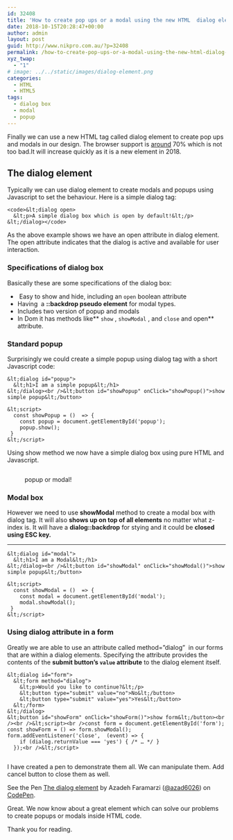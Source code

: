 ```yaml
---
id: 32408
title: 'How to create pop ups or a modal using the new HTML  dialog element'
date: 2018-10-15T20:28:47+00:00
author: admin
layout: post
guid: http://www.nikpro.com.au/?p=32408
permalink: /how-to-create-pop-ups-or-a-modal-using-the-new-html-dialog-element/
xyz_twap:
  - "1"
# image: ../../static/images/dialog-element.png
categories:
  - HTML
  - HTML5
tags:
  - dialog box
  - modal
  - popup
---
```

Finally we can use a new HTML tag called dialog element to create pop ups and modals in our design. The browser support is <a href="https://caniuse.com/#search=dialog" target="_blank" rel="noopener noreferrer">around</a> 70% which is not too bad.It will increase quickly as it is a new element in 2018.

## The dialog element

Typically we can use dialog element to create modals and popups using Javascript to set the behaviour. Here is a simple dialog tag:


```
<code>&lt;dialog open>
  &lt;p>A simple dialog box which is open by default!&lt;/p>
&lt;/dialog></code>
```


As the above example shows we have an open attribute in dialog element. The open attribute indicates that the dialog is active and available for user interaction.

### Specifications of dialog box

Basically these are some specifications of the dialog box:

  *  Easy to show and hide, including an `open` boolean attribute
  * Having  a **::backdrop pseudo element** for modal types.
  * Includes two version of popup and modals
  * In Dom it has methods like** `show` , `showModal` , and `close` and open** attribute.

### Standard popup

Surprisingly we could create a simple popup using dialog tag with a short Javascript code:


```
&lt;dialog id="popup">
  &lt;h1>I am a simple popup&lt;/h1>
&lt;/dialog><br />&lt;button id="showPopup" onClick="showPopup()">show simple popup&lt;/button>

&lt;script>
  const showPopup = ()  => { 
    const popup = document.getElementById('popup');
    popup.show();
 }
&lt;/script>
```


Using show method we now have a simple dialog box using pure HTML and Javascript.<figure class="wp-block-image">

<img src="http://www.nikpro.com.auicon-popup.png" alt="" class="wp-image-32410" srcset="http://testgatsby.localicon-popup.png 284w, http://testgatsby.localicon-popup-150x150.png 150w" sizes="(max-width: 284px) 100vw, 284px" /> <figcaption>popup or modal!</figcaption></figure> 

### Modal box

However we need to use **showModal** method to create a modal box with dialog tag. It will also **shows up on top of all elements** no matter what z-index is. It will have a **dialog::backdrop** for stying and it could be **closed using ESC key.**

****


```
&lt;dialog id="modal">
  &lt;h1>I am a Modal&lt;/h1>
&lt;/dialog><br />&lt;button id="showModal" onClick="showModal()">show simple popup&lt;/button>

&lt;script>
  const showModal = ()  => { 
    const modal = document.getElementById('modal');
    modal.showModal();
 }
&lt;/script>
```


### Using dialog attribute in a form

Greatly we are able to use an attribute called method=&#8221;dialog&#8221;  in our forms that are within a dialog elements. Specifying the attribute provides the contents of the **submit button&#8217;s `value` attribute** to the dialog element itself. 


```
&lt;dialog id="form">
  &lt;form method="dialog">
    &lt;p>Would you like to continue?&lt;/p>
    &lt;button type="submit" value="no">No&lt;/button>
    &lt;button type="submit" value="yes">Yes&lt;/button>
  &lt;/form>
&lt;/dialog>
&lt;button id="showForm" onClick="showForm()">show form&lt;/button><br /><br />&lt;script><br />const form = document.getElementById('form');
const showForm = () => form.showModal();
form.addEventListener('close',  (event) => {
    if (dialog.returnValue === 'yes') { /* … */ }
  });<br />&lt;/script>


```


I have created a pen to demonstrate them all. We can manipulate them. Add cancel button to close them as well.

<p data-height="350" data-theme-id="0" data-slug-hash="WaXrZa" data-default-tab="html,result" data-user="azad6026" data-pen-title="The dialog element" class="codepen">
  See the Pen <a href="https://codepen.io/azad6026/pen/WaXrZa/">The dialog element</a> by Azadeh Faramarzi (<a href="https://codepen.io/azad6026">@azad6026</a>) on <a href="https://codepen.io">CodePen</a>.
</p>

Great. We now know about a great element which can solve our problems to create popups or modals inside HTML code. 

Thank you for reading.